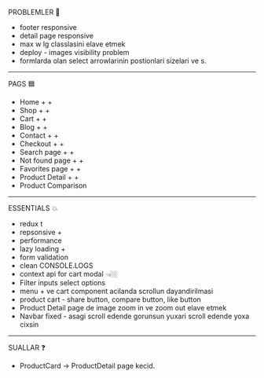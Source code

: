 PROBLEMLER 🛑
- footer responsive
- detail page responsive 
- max w lg classlasini elave etmek
- deploy - images visibility problem
- formlarda olan select arrowlarinin postionlari sizelari ve s.

------------------------------------------------------------------------------
PAGS 🟦
- Home + +
- Shop + +
- Cart + +
- Blog + +
- Contact + +
- Checkout + +
- Search page + +
- Not found page + +
- Favorites page + +
- Product Detail + +
- Product Comparison

------------------------------------------------------------------------------
ESSENTIALS 💥
- redux t
- repsonsive +
- performance
- lazy loading +
- form validation
- clean CONSOLE.LOGS
- context api for cart modal 👈🏼
- Filter inputs select options
- menu + ve cart component acilanda scrollun dayandirilmasi
- product cart - share button, compare button, like button
- Product Detail page de image zoom in ve zoom out elave etmek
- Navbar fixed - asagi scroll edende gorunsun yuxari scroll edende yoxa cixsin

------------------------------------------------------------------------------
SUALLAR ❓
- ProductCard -> ProductDetail page kecid. 
